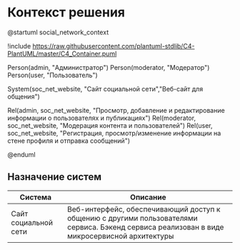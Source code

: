 # Контекст решения
<!-- Окружение системы (роли, участники, внешние системы) и связи системы с ним. Диаграмма контекста C4 и текстовое описание. 
--> 

@startuml social_network_context

!include https://raw.githubusercontent.com/plantuml-stdlib/C4-PlantUML/master/C4_Container.puml

Person(admin, "Администратор")
Person(moderator, "Модератор")
Person(user, "Пользователь")

System(soc_net_website, "Сайт социальной сети","Веб-сайт для общения")

Rel(admin, soc_net_website, "Просмотр, добавление и редактирование информации о пользователях и публикациях")
Rel(moderator, soc_net_website, "Модерация контента и пользователей")
Rel(user, soc_net_website, "Регистрация, просмотр/изменение информации на стене профиля и отправка сообщений")

@enduml

## Назначение систем
|Система| Описание|
|-------|---------|
| Сайт социальной сети | Веб-интерфейс, обеспечивающий доступ к общению с другими пользователями сервиса. Бэкенд сервиса реализован в виде микросервисной архитектуры |